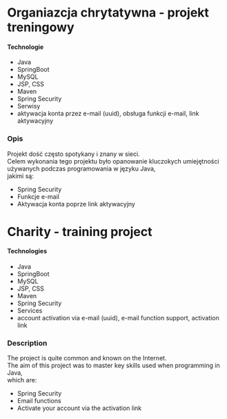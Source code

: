 # Organiazcja chrytatywna - projekt treningowy

#### Technologie
- Java
- SpringBoot
- MySQL
- JSP, CSS
- Maven
- Spring Security
- Serwisy
- aktywacja konta przez e-mail (uuid), obsługa funkcji e-mail, link aktywacyjny

### Opis
Projekt dość często spotykany i znany w sieci. \
Celem wykonania tego projektu było opanowanie kluczokych umiejętności używanych podczas programowania w języku Java, \
jakimi są:
- Spring Security
- Funkcje e-mail
- Aktywacja konta poprze link aktywacyjny




# Charity - training project

#### Technologies
- Java
- SpringBoot
- MySQL
- JSP, CSS
- Maven
- Spring Security
- Services
- account activation via e-mail (uuid), e-mail function support, activation link

### Description
The project is quite common and known on the Internet. \
The aim of this project was to master key skills used when programming in Java, \
which are:
- Spring Security
- Email functions
- Activate your account via the activation link